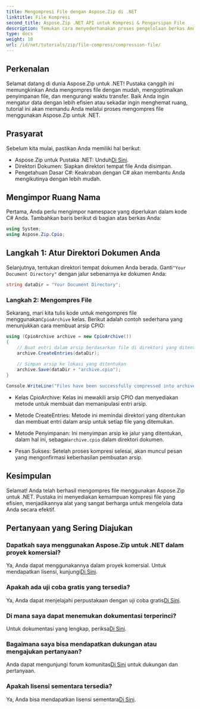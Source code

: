 ```yaml
---
title: Mengompresi File dengan Aspose.Zip di .NET
linktitle: File Kompresi
second_title: Aspose.Zip .NET API untuk Kompresi & Pengarsipan File
description: Temukan cara menyederhanakan proses pengelolaan berkas Anda dengan Aspose.Zip untuk .NET. Panduan terperinci ini memandu Anda melalui langkah-langkah mengompresi berkas.
type: docs
weight: 10
url: /id/net/tutorials/zip/file-compress/compression-file/
---
```

## Perkenalan

Selamat datang di dunia Aspose.Zip untuk .NET! Pustaka canggih ini memungkinkan Anda mengompres file dengan mudah, mengoptimalkan penyimpanan file, dan mengurangi waktu transfer. Baik Anda ingin mengatur data dengan lebih efisien atau sekadar ingin menghemat ruang, tutorial ini akan memandu Anda melalui proses mengompres file menggunakan Aspose.Zip untuk .NET.

## Prasyarat

Sebelum kita mulai, pastikan Anda memiliki hal berikut:

-  Aspose.Zip untuk Pustaka .NET: Unduh[Di Sini](https://releases.aspose.com/zip/net/).
- Direktori Dokumen: Siapkan direktori tempat file Anda disimpan.
- Pengetahuan Dasar C#: Keakraban dengan C# akan membantu Anda mengikutinya dengan lebih mudah.

## Mengimpor Ruang Nama

Pertama, Anda perlu mengimpor namespace yang diperlukan dalam kode C# Anda. Tambahkan baris berikut di bagian atas berkas Anda:

```csharp
using System;
using Aspose.Zip.Cpio;
```

## Langkah 1: Atur Direktori Dokumen Anda

Selanjutnya, tentukan direktori tempat dokumen Anda berada. Ganti`"Your Document Directory"` dengan jalur sebenarnya ke dokumen Anda:

```csharp
string dataDir = "Your Document Directory";
```

### Langkah 2: Mengompres File

 Sekarang, mari kita tulis kode untuk mengompres file menggunakan`CpioArchive` kelas. Berikut adalah contoh sederhana yang menunjukkan cara membuat arsip CPIO:

```csharp
using (CpioArchive archive = new CpioArchive())
{
    // Buat entri dalam arsip berdasarkan file di direktori yang ditentukan
    archive.CreateEntries(dataDir);
    
    // Simpan arsip ke lokasi yang ditentukan
    archive.Save(dataDir + "archive.cpio");
}

Console.WriteLine("Files have been successfully compressed into archive.cpio!");
```

- Kelas CpioArchive: Kelas ini mewakili arsip CPIO dan menyediakan metode untuk membuat dan memanipulasi entri arsip.
  
- Metode CreateEntries: Metode ini memindai direktori yang ditentukan dan membuat entri dalam arsip untuk setiap file yang ditemukan.
  
-  Metode Penyimpanan: Ini menyimpan arsip ke jalur yang ditentukan, dalam hal ini, sebagai`archive.cpio` dalam direktori dokumen.
  
- Pesan Sukses: Setelah proses kompresi selesai, akan muncul pesan yang mengonfirmasi keberhasilan pembuatan arsip.

## Kesimpulan

Selamat! Anda telah berhasil mengompres file menggunakan Aspose.Zip untuk .NET. Pustaka ini menyediakan kemampuan kompresi file yang efisien, menjadikannya alat yang sangat berharga untuk mengelola data Anda secara efektif.

## Pertanyaan yang Sering Diajukan

### Dapatkah saya menggunakan Aspose.Zip untuk .NET dalam proyek komersial?
 Ya, Anda dapat menggunakannya dalam proyek komersial. Untuk mendapatkan lisensi, kunjungi[Di Sini](https://purchase.conholdate.com/buy).

### Apakah ada uji coba gratis yang tersedia?
 Ya, Anda dapat menjelajahi perpustakaan dengan uji coba gratis[Di Sini](https://releases.aspose.com/).

### Di mana saya dapat menemukan dokumentasi terperinci?
 Untuk dokumentasi yang lengkap, periksa[Di Sini](https://reference.aspose.com/zip/net/).

### Bagaimana saya bisa mendapatkan dukungan atau mengajukan pertanyaan?
 Anda dapat mengunjungi forum komunitas[Di Sini](https://forum.aspose.com/c/zip/37) untuk dukungan dan pertanyaan.

### Apakah lisensi sementara tersedia?
 Ya, Anda bisa mendapatkan lisensi sementara[Di Sini](https://purchase.conholdate.com/temporary-license/).